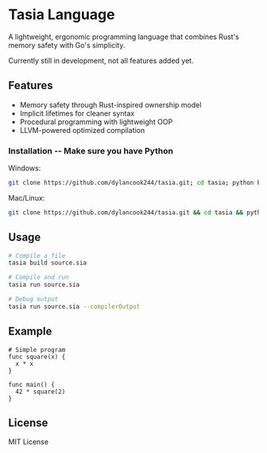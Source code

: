 # Tasia Language

A lightweight, ergonomic programming language that combines Rust's memory safety with Go's simplicity. 

Currently still in development, not all features added yet. 

## Features 

- Memory safety through Rust-inspired ownership model
- Implicit lifetimes for cleaner syntax
- Procedural programming with lightweight OOP
- LLVM-powered optimized compilation

### Installation -- Make sure you have Python

Windows: 
```bash
git clone https://github.com/dylancook244/tasia.git; cd tasia; python build.py; cd ..; if (Test-Path "C:\Program Files\tasia\bin\tasia.exe") { Remove-Item -Recurse -Force tasia; Write-Host "Tasia installed and repo cleaned." } else { Write-Host "WARNING: Installation incomplete. Repo kept." }
```

Mac/Linux: 
```bash
git clone https://github.com/dylancook244/tasia.git && cd tasia && python build.py && cd .. && { command -v tasia >/dev/null 2>&1 && rm -rf tasia && echo "Tasia installed and repo cleaned." || echo "WARNING: Installation incomplete. Repo kept."; }
```
## Usage

```bash
# Compile a file
tasia build source.sia

# Compile and run
tasia run source.sia

# Debug output
tasia run source.sia --compilerOutput
```

## Example

```sia
# Simple program
func square(x) {
  x * x
}

func main() {
  42 * square(2)
}
```

## License

MIT License